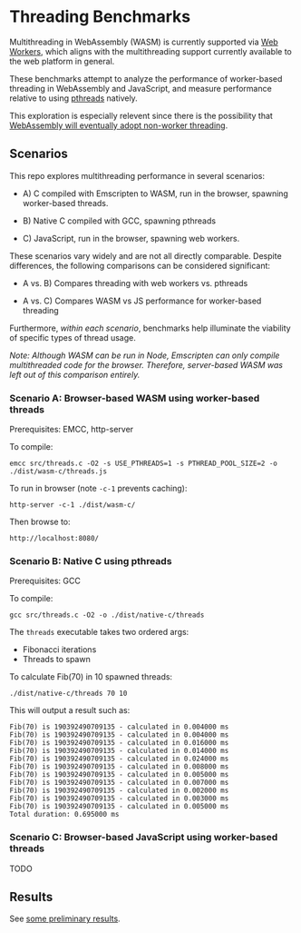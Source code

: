 # Threading Benchmarks

Multithreading in WebAssembly (WASM) is currently supported via [Web Workers](https://developer.mozilla.org/en-US/docs/Web/API/Web_Workers_API), which aligns with the multithreading support currently available to the web platform in general.

These benchmarks attempt to analyze the performance of worker-based threading in WebAssembly and JavaScript, and measure performance relative to using [pthreads](https://en.wikipedia.org/wiki/POSIX_Threads) natively.

This exploration is especially relevent since there is the possibility that [WebAssembly will eventually adopt non-worker threading](https://github.com/WebAssembly/threads/issues/95#issuecomment-399775106).

## Scenarios

This repo explores multithreading performance in several scenarios:

- A) C compiled with Emscripten to WASM, run in the browser, spawning worker-based threads.

- B) Native C compiled with GCC, spawning pthreads

- C) JavaScript, run in the browser, spawning web workers.

These scenarios vary widely and are not all directly comparable. Despite differences, the following comparisons can be considered significant:

- A vs. B) Compares threading with web workers vs. pthreads

- A vs. C) Compares WASM vs JS performance for worker-based threading

Furthermore, _within each scenario_, benchmarks help illuminate the viability of specific types of thread usage.

_Note: Although WASM can be run in Node, Emscripten can only compile multithreaded code for the browser. Therefore, server-based WASM was left out of this comparison entirely._

### Scenario A: Browser-based WASM using worker-based threads

Prerequisites: EMCC, http-server

To compile:

```
emcc src/threads.c -O2 -s USE_PTHREADS=1 -s PTHREAD_POOL_SIZE=2 -o ./dist/wasm-c/threads.js
```

To run in browser (note `-c-1` prevents caching):

```
http-server -c-1 ./dist/wasm-c/
```

Then browse to:

```
http://localhost:8080/
```

### Scenario B: Native C using pthreads

Prerequisites: GCC

To compile:

```
gcc src/threads.c -O2 -o ./dist/native-c/threads
```

The `threads` executable takes two ordered args:

- Fibonacci iterations
- Threads to spawn

To calculate Fib(70) in 10 spawned threads:

```
./dist/native-c/threads 70 10
```

This will output a result such as:

```
Fib(70) is 190392490709135 - calculated in 0.004000 ms
Fib(70) is 190392490709135 - calculated in 0.004000 ms
Fib(70) is 190392490709135 - calculated in 0.016000 ms
Fib(70) is 190392490709135 - calculated in 0.014000 ms
Fib(70) is 190392490709135 - calculated in 0.024000 ms
Fib(70) is 190392490709135 - calculated in 0.008000 ms
Fib(70) is 190392490709135 - calculated in 0.005000 ms
Fib(70) is 190392490709135 - calculated in 0.007000 ms
Fib(70) is 190392490709135 - calculated in 0.002000 ms
Fib(70) is 190392490709135 - calculated in 0.003000 ms
Fib(70) is 190392490709135 - calculated in 0.005000 ms
Total duration: 0.695000 ms
```

### Scenario C: Browser-based JavaScript using worker-based threads

TODO

## Results

See [some preliminary results](./results.md).
